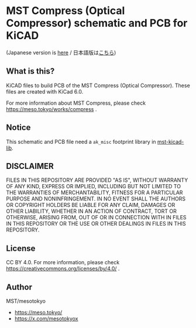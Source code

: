 # MST Compress (Optical Compressor) schematic and PCB for KiCAD

(Japanese version is [here](readme_ja.md) / 日本語版は[こちら](readme_ja.md))

## What is this?

KiCAD files to build PCB of the MST Compress (Optical Compressor). These files are created with KiCad 6.0.

For more information about MST Compress, please check https://meso.tokyo/works/compress .

## Notice

This schematic and PCB file need a `ak_misc` footprint library in [mst-kicad-lib](https://github.com/mesotokyo/mst-kicad-lib). 

## DISCLAIMER

FILES IN THIS REPOSITORY ARE PROVIDED "AS IS", WITHOUT WARRANTY OF ANY KIND, EXPRESS OR IMPLIED, INCLUDING BUT NOT LIMITED TO THE WARRANTIES OF MERCHANTABILITY, FITNESS FOR A PARTICULAR PURPOSE AND NONINFRINGEMENT. IN NO EVENT SHALL THE AUTHORS OR COPYRIGHT HOLDERS BE LIABLE FOR ANY CLAIM, DAMAGES OR OTHER LIABILITY, WHETHER IN AN ACTION OF CONTRACT, TORT OR OTHERWISE, ARISING FROM, OUT OF OR IN CONNECTION WITH IN FILES IN THIS REPOSITORY OR THE USE OR OTHER DEALINGS IN FILES IN THIS REPOSITORY.

## License

CC BY 4.0. For more information, please check https://creativecommons.org/licenses/by/4.0/ .

## Author

MST/mesotokyo

 - https://meso.tokyo/
 - https://x.com/mesotokyox
